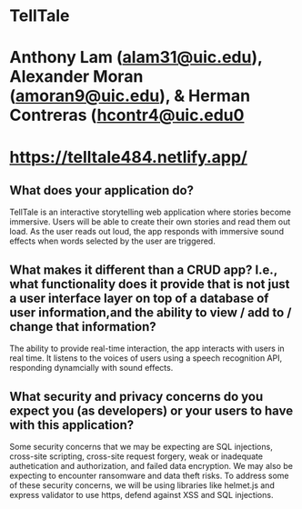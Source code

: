# TellTale

# Anthony Lam (alam31@uic.edu), Alexander Moran (amoran9@uic.edu), & Herman Contreras (hcontr4@uic.edu0

# https://telltale484.netlify.app/

## What does your application do?
TellTale is an interactive storytelling web application where stories become immersive. Users will be able to create their own stories and read them out load. As the user reads out loud, the app responds with immersive sound effects when words selected by the user are triggered.

## What makes it different than a CRUD app? I.e., what functionality does it provide that is not just a user interface layer on top of a database of user information,and the ability to view / add to / change that information?
The ability to provide real-time interaction, the app interacts with users in real time. It listens to the voices of users using a speech recognition API, responding dynamcially with sound effects.

## What security and privacy concerns do you expect you (as developers) or your users to have with this application?
Some security concerns that we may be expecting are SQL injections, cross-site scripting, cross-site request forgery, weak or inadequate authetication and authorization, and failed data encryption. We may also be expecting to encounter ransomware and data theft risks. To address some of these security concerns, we will be using libraries like helmet.js and express validator to use https, defend against XSS and SQL injections.
